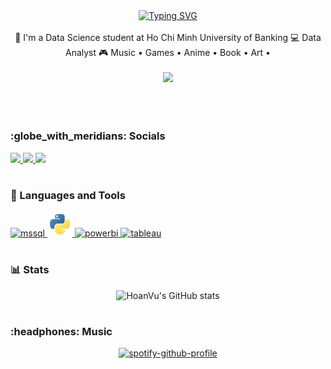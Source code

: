 <div align="center"> 
<a href="https://git.io/typing-svg"><img src="https://readme-typing-svg.demolab.com?font=Fira+Code&pause=1000&color=1BF7CA&center=true&vCenter=true&width=300&lines=Hi%2C+I'm+Hoan+Vu" alt="Typing SVG" /></a>
<br><br>
    💼 I'm a Data Science student at Ho Chi Minh University of Banking
    💻 Data Analyst
    🎮 Music • Games • Anime • Book • Art • 
<br><br>
<img src="https://github.com/Anmol-Baranwal/Cool-GIFs-For-GitHub/assets/74038190/7d484dc9-68a9-4ee6-a767-aea59035c12d" width="500">
<br><br><br>
  
#

<h3 align="left">:globe_with_meridians: Socials</h3>
<div align="left"> 
  <a href="mailto:lenhathoanvu@gmail.com" target="_blank">
    <img src="https://img.shields.io/badge/Gmail-333333?style=for-the-badge&logo=gmail&logoColor=red" />
  </a>
  <a href="https://www.linkedin.com/in/lenhathoanvu/" target="_blank">
    <img src="https://img.shields.io/badge/LinkedIn-0077B5?style=for-the-badge&logo=linkedin&logoColor=white" target="_blank" />
  </a>
  <a href= "https://lenhathoanvu.github.io/" target="_blank">
     <img src="https://img.shields.io/badge/Portfolio-FF5722?style=for-the-badge&logo=todoist&logoColor=white" target="_blank" /> 
  </a>
</div>

#

<h3 align="left">🧰 Languages and Tools</h3>
<p align="left">
  <a href="https://www.microsoft.com/en-us/sql-server" target="_blank" rel="noreferrer">
    <img src="https://www.svgrepo.com/show/331760/sql-database-generic.svg" alt="mssql" width="40" height="40"/>
  </a>
  <a href="https://www.python.org" target="_blank" rel="noreferrer">
    <img src="https://raw.githubusercontent.com/devicons/devicon/master/icons/python/python-original.svg" alt="python" width="40" height="40"/>
  </a>
  <a href="https://powerbi.microsoft.com/" target="_blank" rel="noreferrer">
    <img src="https://upload.wikimedia.org/wikipedia/commons/c/cf/New_Power_BI_Logo.svg" alt="powerbi" width="40" height="40"/>
  </a>
  <a href="https://www.tableau.com/" target="_blank" rel="noreferrer">
    <img src="https://cdn.worldvectorlogo.com/logos/tableau-software.svg" alt="tableau" width="40" height="40"/>
  </a>
</p>

#

<h3 align="left">📊 Stats</h3>

![HoanVu's GitHub stats](https://github-readme-stats.vercel.app/api?username=lenhathoanvu&show_icons=true&theme=tokyonight)

# 

<h3 align="left">:headphones: Music</h3>

[![spotify-github-profile](https://spotify-github-profile.kittinanx.com/api/view?uid=31eqsnpucdy7xksqkj6cfvbgiz4e&cover_image=true&theme=novatorem&show_offline=false&background_color=000000&interchange=false&bar_color=53b14f&bar_color_cover=true)](https://github.com/kittinan/spotify-github-profile)
